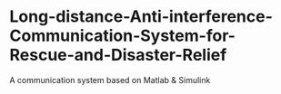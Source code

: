 # Long-distance-Anti-interference-Communication-System-for-Rescue-and-Disaster-Relief
A communication system based on Matlab &amp; Simulink
